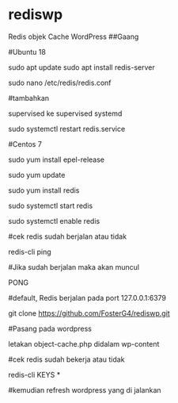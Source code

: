 # rediswp

Redis objek Cache WordPress ##Gaang

#Ubuntu 18

sudo apt update
sudo apt install redis-server

sudo nano /etc/redis/redis.conf

#tambahkan 

supervised ke supervised systemd

sudo systemctl restart redis.service

#Centos 7

sudo yum install epel-release

sudo yum update

sudo yum install redis

sudo systemctl start redis

sudo systemctl enable redis

#cek redis sudah berjalan atau tidak

redis-cli ping

#Jika sudah berjalan maka akan muncul 

PONG

#default, Redis berjalan pada port 127.0.0.1:6379

git clone https://github.com/FosterG4/rediswp.git

#Pasang pada wordpress

letakan object-cache.php didalam wp-content

#cek redis sudah bekerja atau tidak

redis-cli KEYS *

#kemudian refresh wordpress yang di jalankan
